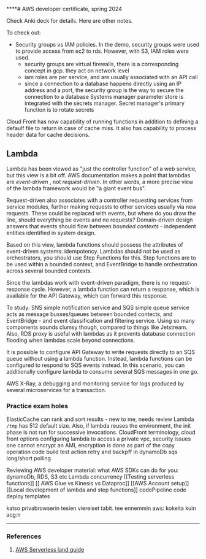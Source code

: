 ****# AWS developer certificate, spring 2024

Check Anki deck for details. Here are other notes.

To check out:
- Security groups vs IAM policies. In the demo, security groups were used to provide access from ec2 to rds. However, with
  S3, IAM roles were used.
  - security groups are virtual firewalls, there is a corresponding concept in gcp. they act on network level
  - iam roles are per service, and are usually associated with an API call
  - since a connection to a database happens directly using an IP address and a port, the security group is the way to secure
    the connection to a database
  Systems manager parameter store is integrated with the secrets manager. Secret manager's primary function is to rotate secrets

Cloud Front has now capability of running functions in addition to defining a defaulf file to return in case of cache miss. It also has capability to process header data for cache decisions.

## Lambda
Lambda has been viewed as "just the controller function" of a web service, but this view is a bit off.  AWS documentation makes a point that lambdas are _event-driven_ , not _request-driven_. In other words, a more precise view of the lambda framework would be "a giant event bus".

Request-driven also associates with a controller requesting services from service modules, further making requests to other services usually via new requests. These could be replaced with events, but where do you draw the line, should everything be events and no requests? Domain-driven design answers that events should flow between _bounded contexts_ - independent entities identified in system design.

Based on this view, lambda functions should possess the attributes of event-driven systems: idempotency. Lambdas should not be used as orchestrators, you should use Step Functions for this. Step functions are to be used within a bounded context, and EventBridge to handle orchestration across several bounded contexts.

Since the lambdas work with event-driven paradigm, there is no request-response cycle.  However, a lambda function can return a response, which is available for the API Gateway, which can forward this response.

To study: SNS simple notification service and SQS simple queue service acts as message busses/queues between bounded contects, and EventBridge - and event classification and filtering service. Using so many components sounds clumsy though, compared to things like Jetstream. Also, RDS proxy is  useful with lambdas as it prevents database connection flooding when lambdas scale beyond connections.

It is possible to configure API Gateway to write requests directly to an SQS queue without using a lambda function. Instead, lambda functions can be configured to respond to SQS events instead. In this scenario, you can additionally configure lambda to consume several SQS messages in one go.

AWS X-Ray, a debugging and monitoring service for logs produced by several microservices for a  transaction.

### Practice exam holes
ElasticCache can rank and sort results - new to me, needs review
Lambda `/tmp` has 512 default size. Also, if lambda reuses the environment, the init phase is not run for successive invocations.
CloudFront terminology, cloud front options
configuring lambda to access a private vpc, security issues
one cannot encrypt an AMI, encryption is done as part of the copy operation
code build test action
retry and backpff in dynamoDb
sqs long/short polling

Reviewing AWS developer material:
what AWS SDKs can do for you: dynamoDb, RDS, S3 etc
Lambda concurrency
[[Testing serverless functions]]
[[ AWS Glue vs Kinesis vs Dataproc]]
[[AWS Account setup]]
[[Local development of lambda and step functions]]
codePipeline
code deploy templates

katso privabrowserin tesien viereiset tabit. tee ennemmin aws: kokeita kuin acg:n



---
### References
1. [AWS Serverless land guide](https://serverlessland.com/content/service/lambda/guides/aws-lambda-operator-guide/intro)